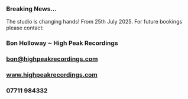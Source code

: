 ### Breaking News...

The studio is changing hands!  From 25th July 2025. For future bookings please contact:
    
### Bon Holloway ~ High Peak Recordings

### bon@highpeakrecordings.com

### www.highpeakrecordings.com

### 07711 984332

